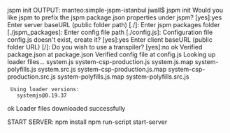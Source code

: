 jspm init OUTPUT:
manteo:simple-jspm-istanbul jwall$ jspm init
Would you like jspm to prefix the jspm package.json properties under jspm? [yes]:yes
Enter server baseURL (public folder path) [./]:
Enter jspm packages folder [./jspm_packages]:
Enter config file path [./config.js]:
Configuration file config.js doesn't exist, create it? [yes]:yes
Enter client baseURL (public folder URL) [/]:
Do you wish to use a transpiler? [yes]:no
ok   Verified package.json at package.json
     Verified config file at config.js
     Looking up loader files...
       system.js
       system-csp-production.js
       system.js.map
       system-polyfills.js
       system.src.js
       system-csp-production.js.map
       system-csp-production.src.js
       system-polyfills.js.map
       system-polyfills.src.js

     Using loader versions:
       systemjs@0.19.37
ok   Loader files downloaded successfully

START SERVER:
npm install
npm run-script start-server